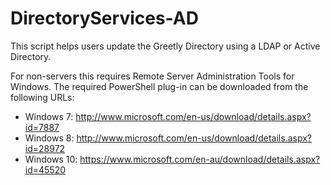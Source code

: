 # DirectoryServices-AD

This script helps users update the Greetly Directory using a LDAP or Active Directory.

For non-servers this requires Remote Server Administration Tools for Windows. The required PowerShell plug-in can be downloaded from the following URLs:

- Windows 7: http://www.microsoft.com/en-us/download/details.aspx?id=7887
- Windows 8: http://www.microsoft.com/en-us/download/details.aspx?id=28972
- Windows 10: https://www.microsoft.com/en-au/download/details.aspx?id=45520

